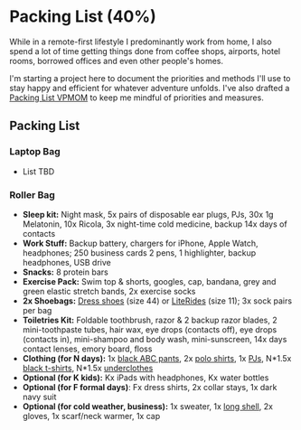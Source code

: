 # Packing List \(40%\)

While in a remote-first lifestyle I predominantly work from home, I also spend a lot of time getting things done from coffee shops, airports, hotel rooms, borrowed offices and even other people's homes.   
  
I'm starting a project here to document the priorities and methods I'll use to stay happy and efficient for whatever adventure unfolds. I've also drafted a [Packing List VPMOM](packing-list-vpmom.md) to keep me mindful of priorities and measures. 

## Packing List 

### Laptop Bag

* List TBD 

### Roller Bag

* **Sleep kit:** Night mask, 5x pairs of disposable ear plugs, PJs, 30x 1g Melatonin, 10x Ricola, 3x night-time cold medicine, backup 14x days of contacts
* **Work Stuff:** Backup battery, chargers for iPhone, Apple Watch, headphones; 250 business cards 2 pens, 1 highlighter, backup headphones, USB drive 
* **Snacks:** 8 protein bars 
* **Exercise Pack:** Swim top & shorts, googles, cap, bandana, grey and green elastic stretch bands, 2x exercise socks
* **2x Shoebags:** [Dress shoes](https://www.zappos.com/p/ecco-new-jersey-slip-on-black-santiago-full-grain-leather/product/7582582/color/240734) \(size 44\) or [LiteRides](https://www.zappos.com/p/crocs-literide-clog-navy-pepper/product/9006105/color/499092?utm_source=google&utm_medium=pla_g&utm_campaign=178975771&utm_term=pla-__iv_p_1_g_9386426971_c_44852352451_n_g_d_c_v__l__t__r_1o1_x_pla_y_15872_f_online_o_43306079_z_US_i_en_j_422216677196_s__e__h_1014251_ii__vi__&utm_content=43306079&zap_placement=1o1&_ivgu=fb88615a-058d-4ef9-9888-ca0c1e6f4b10) \(size 11\); 3x sock pairs per bag
* **Toiletries Kit:** Foldable toothbrush, razor & 2 backup razor blades, 2 mini-toothpaste tubes, hair wax, eye drops \(contacts off\), eye drops \(contacts in\), mini-shampoo and body wash, mini-sunscreen, 14x days contact lenses, emory board, floss
* **Clothing \(for N days\):** 1x [black ABC pants](https://shop.lululemon.com/p/men-pants/ABC-Pant-Classic-37/_/prod3470052?color=LM5468T_030084&skuId=3752644&locale=en_US&sl=US&CAWELAID=120278590000369243&CID=Google_Men_Shopping%2BBrand_US&gclid=CjwKCAjwwvfrBRBIEiwA2nFiPULEOtNYy74sq3twOK1aeuruYGDL-JCqm1R2m87KhHX2WXAr5viqyBoCgWEQAvD_BwE&gclsrc=aw.ds), 2x [polo shirts](https://shop.lululemon.com/p/men-ss-tops/Evolution-Polo/_/prod6020330?color=LM3BHLS_0001&skuId=101325021&locale=en_US&sl=US&CAWELAID=120278590000554700&CID=Google_Men_Shopping%2BBrand_US&gclid=CjwKCAjwwvfrBRBIEiwA2nFiPSDP9sWQuBBTWjhKCybS3_WZc56343tGug2vfLjFfEpDE127JdDAjhoCXXcQAvD_BwE&gclsrc=aw.ds), 1x [PJs](https://www.amazon.com/Nautica-Sleepwear-Herringbone-Woven-Sleeve/dp/B001TE7VDK/ref=sr_1_34?keywords=pj+short+sleeve+top+men&qid=1568582726&s=gateway&sr=8-34), N\*1.5x [black t-shirts](https://www.amazon.com/American-Apparel-Crewneck-T-Shirt-Heather/dp/B003F22Y90/ref=sr_1_3?crid=KXOQZWS9Y677&keywords=american%2Bapparel%2B50%2F50%2Bt%2Bshirt%2Bmen&qid=1568582855&s=gateway&sprefix=american%2Bappare%2Caps%2C243&sr=8-3&th=1), N\*1.5x [underclothes](https://www.meundies.com/products/the-boxer)
* **Optional \(for K kids\):** Kx iPads with headphones, Kx water bottles  
* **Optional \(for F formal days\)**: Fx dress shirts, 2x collar stays, 1x dark navy suit  
* **Optional \(for cold weather, business\):** 1x sweater, 1x [long shell](https://www.arcteryx.com/us/en/shop/mens/sawyer-coat?utm_source=googlepla&utm_medium=cse&utm_campaign=googlepla_USA_EN_&utm_term=pla&utm_content=pla&CMPID=Arc%27teryx_google_pla_NAM_USA_EN_Fall_TID-_0_0_0&CMPID=Arc%27teryx_AdWords_Performance_USA_EN_Shopping_Branded_TID-_0_0_2080642061||||374571033726|c|&gclid=CjwKCAjwwvfrBRBIEiwA2nFiPRRMiWglx10zWfofC4KJGAu30tb4k44EyRJUS7pLnDhwaRhwLmnihRoCgeAQAvD_BwE), 2x gloves, 1x scarf/neck warmer, 1x cap

### 



